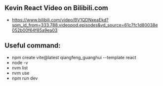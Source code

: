 ## Kevin React Video on Bilibili.com
- https://www.bilibili.com/video/BV1QDNxeaEkd?spm_id_from=333.788.videopod.episodes&vd_source=61c7fc1d80038e052b00f64f85a9ea03
## Useful command:
- npm create vite@latest qiangfeng_guanghui --template react
- node -v
- nvm list
- nvm use
- npm run dev
